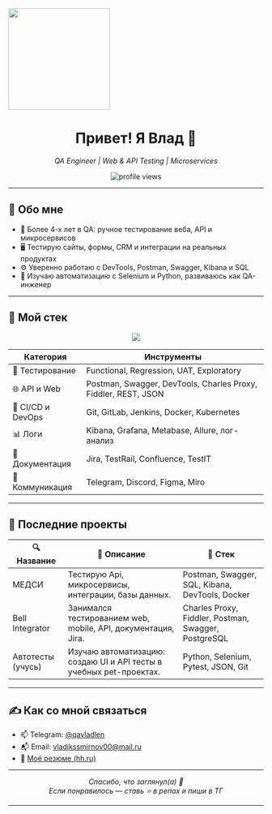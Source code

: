 <img src="https://media.giphy.com/media/WUlplcMpOCEmTGBtBW/giphy.gif" width="200"/>

<h1 align="center">Привет! Я Влад 👋</h1>
<p align="center">
  <i>QA Engineer | Web & API Testing | Microservices</i>
</p>

<p align="center">
  <img src="https://komarev.com/ghpvc/?username=flatcross&label=Просмотров&color=0e75b6&style=flat" alt="profile views" />
</p>

---

## 🧩 Обо мне

- 🧪 Более 4-х лет в QA: ручное тестирование веба, API и микросервисов
- 🖥️ Тестирую сайты, формы, CRM и интеграции на реальных продуктах
- ⚙️ Уверенно работаю с DevTools, Postman, Swagger, Kibana и SQL
- 🚀 Изучаю автоматизацию с Selenium и Python, развиваюсь как QA-инженер

---

## 🧰 Мой стек

<p align="center">
  <img src="https://skillicons.dev/icons?i=java,maven,selenium,idea,postman,git,github,docker,junit,linux,py" />
</p>

| Категория       | Инструменты                                                                 |
|------------------|-----------------------------------------------------------------------------|
| 🧪 Тестирование   | Functional, Regression, UAT, Exploratory                    |
| 🌐 API и Web     | Postman, Swagger, DevTools, Charles Proxy, Fiddler, REST, JSON                      |
| 🐳 CI/CD и DevOps | Git, GitLab, Jenkins, Docker, Kubernetes                  |
| 📊 Логи | Kibana, Grafana, Metabase, Allure, лог-анализ                              |
| 🧾 Документация  | Jira, TestRail, Confluence, TestIT                                          |
| 💬 Коммуникация  | Telegram, Discord, Figma, Miro                                              |


---

## 🧠 Последние проекты

| 🔍 Название | 💬 Описание | 🚀 Стек |
|------------|-------------|---------|
|МЕДСИ|Тестирую Api, микросервисы, интеграции, базы данных.|Postman, Swagger, SQL, Kibana, DevTools, Docker|
|Bell Integrator|Занимался тестированием web, mobile, API, документация, Jira.|Charles Proxy, Fiddler, Postman, Swagger, PostgreSQL|
|Автотесты (учусь)|Изучаю автоматизацию: создаю UI и API тесты в учебных pet-проектах.|Python, Selenium, Pytest, JSON, Git|

---

## ✍️ Как со мной связаться

- 📫 Telegram: [@qavladlen](https://t.me/@qavladlen)
- 📬 Email: vladikssmirnov00@mail.ru
- 📄 [Моё резюме (hh.ru)](https://hh.ru/resume/eaa5b9e0ff0f3b3c200039ed1f644f6b683377)

---

<p align="center">
  <i>Спасибо, что заглянул(а) 🙌</i><br/>
  <i>Если понравилось — ставь ⭐️ в репах и пиши в ТГ</i>
</p>

---

